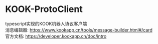 # KOOK-ProtoClient
typescript实现的KOOK机器人协议客户端  
消息编辑器: https://www.kookapp.cn/tools/message-builder.html#/card  
官方文档: https://developer.kookapp.cn/doc/intro  